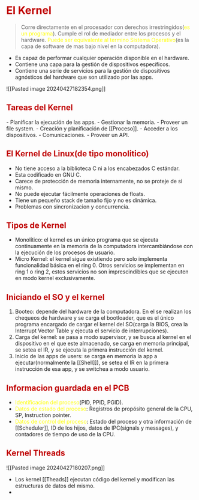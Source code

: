 # <span style="color:#c00000">El Kernel</span>

> Corre directamente en el procesador con derechos irrestringidos(<span style="color:#ffff00">es un programa</span>).
> Cumple el rol de mediador entre los procesos y el hardware.
> <span style="color:#ffff00">Puede ser equivalente al termino Sistema Operativo</span>(es la capa de software de mas bajo nivel en la computadora).

- Es capaz de performar cualquier operación disponible en el hardware.
- Contiene una capa para la gestión de dispositivos específicos.
- Contiene una serie de servicios para la gestión de dispositivos agnósticos del hardware que son utilizado por las apps. 

![[Pasted image 20240427182354.png]]

## <span style="color:#c00000">Tareas del Kernel
</span>
- Planificar la ejecución de las apps.
- Gestionar la memoria.
- Proveer un file system.
- Creación y planificación de [[Proceso]].
- Acceder a los dispositivos.
- Comunicaciones.
- Proveer un API.

## <span style="color:#c00000">El Kernel de Linux(de tipo monolitico)</span>
- No tiene acceso a la biblioteca C ni a los encabezados C estándar.
- Esta codificado en GNU C.
- Carece de protección de memoria internamente, no se proteje de si mismo.
- No puede ejecutar fácilmente operaciones de floats.
- Tiene un pequeño stack de tamaño fijo y no es dinámica.
- Problemas con sincronizacion y concurrencia.

## <span style="color:#c00000">Tipos de Kernel</span>
- Monolítico: el kernel es un único programa que se ejecuta continuamente en la memoria de la computadora intercambiándose con la ejecución de los procesos de usuario.
- Micro Kernel: el kernel sigue existiendo pero solo implementa funcionalidad básica en el ring 0. Otros servicios se implementan en ring 1 o ring 2, estos servicios no son imprescindibles que se ejecuten en modo kernel exclusivamente.

## <span style="color:#c00000">Iniciando el SO y el kernel</span>
1. Booteo: depende del hardware de la computadora. En el se realizan los chequeos de hardware y se carga el bootloader, que es el único programa encargado de cargar el kernel del SO(carga la BIOS, crea la Interrupt Vector Table y ejecuta el servicio de interrupciones).
2. Carga del kernel: se pasa a modo supervisor, y se busca al kernel en el dispositivo en el que este almacenado, se carga en memoria principal, se setea el IR, y se ejecuta la primera instrucción del kernel.
3. Inicio de las apps de users: se carga en memoria la app a ejecutar(normalmente la [[Shell]]), se setea el IR en la primera instrucción de esa app, y se switchea a modo usuario.

## <span style="color:#c00000">Informacion guardada en el PCB</span> 
- <span style="color:#ffff00">Identificacion del proceso</span>(PID, PPID, PGID).
- <span style="color:#ffff00">Datos de estado del proceso</span>: Registros de propósito general de la CPU, SP, Instruction pointer.
- <span style="color:#ffff00">Datos de control del proceso</span>: Estado del proceso y otra información de [[Scheduler]], ID de los hijos, datos de IPC(signals y messages), y contadores de tiempo de uso de la CPU.


## <span style="color:#c00000">Kernel Threads</span> 
![[Pasted image 20240427180207.png]]

- Los kernel [[Theads]] ejecutan código del kernel y modifican las estructuras de datos del mismo.
- 